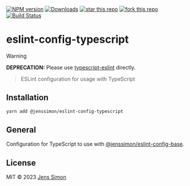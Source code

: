 [![NPM version][npm-image]][npm-url] [![Downloads][npm-downloads-image]][npm-url] [![star this repo][gh-stars-image]][gh-url] [![fork this repo][gh-forks-image]][gh-url] [![Build Status][gh-status-image]][gh-status-url]

# eslint-config-typescript

> [!WARNING]
> **DEPRECATION:** Please use [typescript-eslint](https://typescript-eslint.io/) directly.

> ESLint configuration for usage with TypeScript

## Installation

```sh
yarn add @jenssimon/eslint-config-typescript
```

## General

Configuration for TypeScript to use with [@jenssimon/eslint-config-base](https://github.com/jenssimon/eslint-config-base#readme).

## License

MIT © 2023 [Jens Simon](https://github.com/jenssimon)

[npm-url]: https://www.npmjs.com/package/@jenssimon/eslint-config-typescript
[npm-image]: https://badgen.net/npm/v/@jenssimon/eslint-config-typescript
[npm-downloads-image]: https://badgen.net/npm/dw/@jenssimon/eslint-config-typescript

[gh-url]: https://github.com/jenssimon/eslint-config-typescript
[gh-status-url]: https://github.com/jenssimon/eslint-config-typescript/actions/workflows/ci.yml
[gh-stars-image]: https://badgen.net/github/stars/jenssimon/eslint-config-typescript
[gh-forks-image]: https://badgen.net/github/forks/jenssimon/eslint-config-typescript
[gh-status-image]: https://github.com/jenssimon/eslint-config-typescript/actions/workflows/ci.yml/badge.svg
